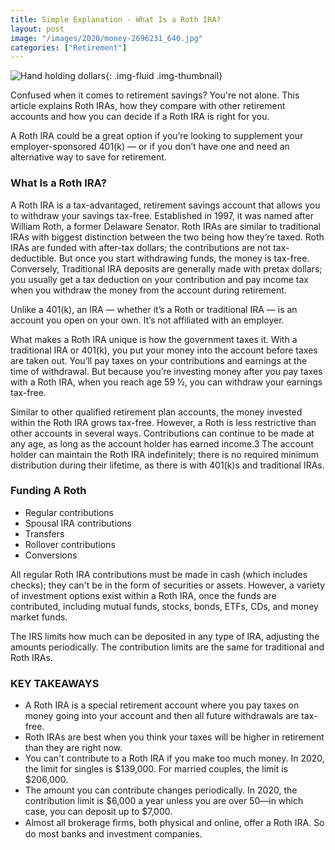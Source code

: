 ```yaml
---
title: Simple Explanation - What Is a Roth IRA?
layout: post
image: "/images/2020/money-2696231_640.jpg"
categories: ["Retirement"]
---
```

![Hand holding dollars](/images/2020/money-2696231_640.jpg "Make Extra Cash"){: .img-fluid .img-thumbnail}

Confused when it comes to retirement savings? You're not alone. This article explains Roth IRAs, how they compare with other retirement accounts and how you can decide if a Roth IRA is right for you.

A Roth IRA could be a great option if you’re looking to supplement your employer-sponsored 401(k) — or if you don’t have one and need an alternative way to save for retirement.

### What Is a Roth IRA?

A Roth IRA is a tax-advantaged, retirement savings account that allows you to withdraw your savings tax-free. Established in 1997, it was named after William Roth, a former Delaware Senator. Roth IRAs are similar to traditional IRAs with biggest distinction between the two being how they’re taxed. Roth IRAs are funded with after-tax dollars; the contributions are not tax-deductible. But once you start withdrawing funds, the money is tax-free. Conversely, Traditional IRA deposits are generally made with pretax dollars; you usually get a tax deduction on your contribution and pay income tax when you withdraw the money from the account during retirement.

Unlike a 401(k), an IRA — whether it’s a Roth or traditional IRA — is an account you open on your own. It’s not affiliated with an employer.

What makes a Roth IRA unique is how the government taxes it. With a traditional IRA or 401(k), you put your money into the account before taxes are taken out. You’ll pay taxes on your contributions and earnings at the time of withdrawal. But because you’re investing money after you pay taxes with a Roth IRA, when you reach age 59 ½, you can withdraw your earnings tax-free.

Similar to other qualified retirement plan accounts, the money invested within the Roth IRA grows tax-free. However, a Roth is less restrictive than other accounts in several ways. Contributions can continue to be made at any age, as long as the account holder has earned income.3﻿ The account holder can maintain the Roth IRA indefinitely; there is no required minimum distribution during their lifetime, as there is with 401(k)s and traditional IRAs.


### Funding A Roth

- Regular contributions
- Spousal IRA contributions
- Transfers
- Rollover contributions
- Conversions

All regular Roth IRA contributions must be made in cash (which includes checks); they can't be in the form of securities or assets. However, a variety of investment options exist within a Roth IRA, once the funds are contributed, including mutual funds, stocks, bonds, ETFs, CDs, and money market funds.

The IRS limits how much can be deposited in any type of IRA, adjusting the amounts periodically. The contribution limits are the same for traditional and Roth IRAs.

### KEY TAKEAWAYS
- A Roth IRA is a special retirement account where you pay taxes on money going into your account and then all future withdrawals are tax-free.
- Roth IRAs are best when you think your taxes will be higher in retirement than they are right now.
- You can't contribute to a Roth IRA if you make too much money. In 2020, the limit for singles is $139,000. For married couples, the limit is $206,000.
- The amount you can contribute changes periodically. In 2020, the contribution limit is $6,000 a year unless you are over 50—in which case, you can deposit up to $7,000.
- Almost all brokerage ﬁrms, both physical and online, offer a Roth IRA. So do most banks and investment companies.

